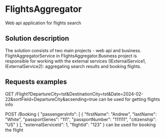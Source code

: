 # FlightsAggregator
Web api application for flights search

## Solution description
The solution consists of two main projects - web api and business. FlightAggregatorService in FlightsAggregator.Business project is responsible for working with the external services (IExternalService1, IExternalService2): aggregating search results and booking flights.

## Requests examples
GET /Flight?DepartureCity=tst&DestinationCity=tst&Date=2024-02-22&sortField=DepartureCity&acsending=true 
can be used for getting flights info

POST /Booking
{
  "passengersInfo": [
    {
      "firstName": "Andrew",
      "lastName": "White",
      "passportSeries": "111",
      "passportNumber": "111111",
      "citizenship": "US"
    }
  ],
  "externalServiceId": 1,
  "flightId": "123"
}
can be used for booking the flight